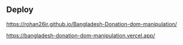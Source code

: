 ## Deploy 

https://rohan26ir.github.io/Bangladesh-Donation-dom-manipulation/

https://bangladesh-donation-dom-manipulation.vercel.app/
